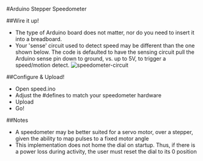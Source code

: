 #Arduino Stepper Speedometer

##Wire it up!
* The type of Arduino board does not matter, nor do you need to insert it into a breadboard.
* Your 'sense' circuit used to detect speed may be different than the one shown below.  The code is defaulted to have the sensing circuit pull the Arduino sense pin down to ground, vs. up to 5V, to trigger a speed/motion detect.
![speedometer-circuit](http://cdaringe.net/img/speedometer_.png)

##Configure & Upload!
* Open speed.ino
* Adjust the #defines to match your speedometer hardware
* Upload
* Go!

##Notes
* A speedometer may be better suited for a servo motor, over a stepper, given the ability to map pulses to a fixed motor angle
* This implementation does not home the dial on startup.  Thus, if there is a power loss during activity, the user must reset the dial to its 0 position